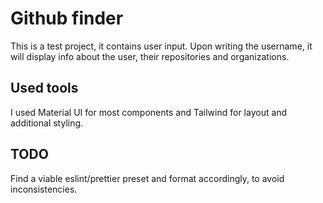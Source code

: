 # Github finder
This is a test project, it contains user input. Upon writing the username, it will display info about the user, their repositories and organizations.
## Used tools
I used Material UI for most components and Tailwind for layout and additional styling.
## TODO
Find a viable eslint/prettier preset and format accordingly, to avoid inconsistencies.
